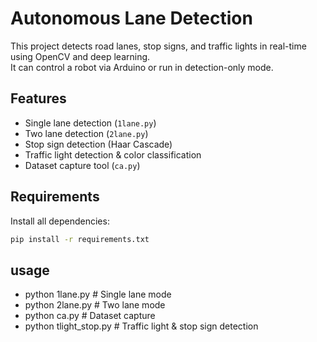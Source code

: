# Autonomous Lane Detection

This project detects road lanes, stop signs, and traffic lights in real-time using OpenCV and deep learning.  
It can control a robot via Arduino or run in detection-only mode.

## Features
- Single lane detection (`1lane.py`)
- Two lane detection (`2lane.py`)
- Stop sign detection (Haar Cascade)
- Traffic light detection & color classification
- Dataset capture tool (`ca.py`)

## Requirements
Install all dependencies:
```bash 
pip install -r requirements.txt
 ```
## usage
- python 1lane.py       # Single lane mode
- python 2lane.py       # Two lane mode
- python ca.py          # Dataset capture
- python tlight_stop.py # Traffic light & stop sign detection

